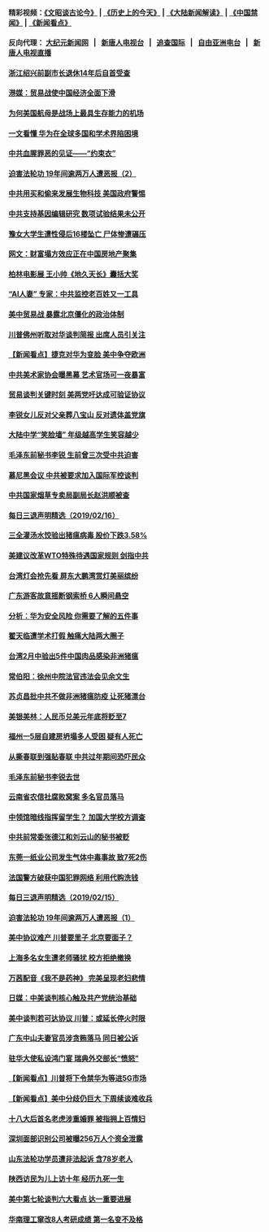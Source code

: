 #### 精彩视频：[《文昭谈古论今》](http://107.191.53.159/wenzhao) | [《历史上的今天》](http://107.191.53.159/today-in-history) | [《大陆新闻解读》](http://107.191.53.159/ntdtv-comedy) | [《中国禁闻》](http://107.191.53.159/ntdtv-news) | [《新闻看点》](http://107.191.53.159/news-insight) 

 #### 反向代理： [大纪元新闻网](http://107.191.53.159:10080/) &nbsp;&nbsp;|&nbsp;&nbsp; [新唐人电视台](http://107.191.53.159:8000/) &nbsp;&nbsp;|&nbsp;&nbsp; [追查国际](http://107.191.53.159:10010/) &nbsp;&nbsp;|&nbsp;&nbsp; [自由亚洲电台](http://107.191.53.159:9800/) &nbsp;&nbsp;|&nbsp;&nbsp; [新唐人电视直播](http://107.191.53.159/) 


#### [浙江绍兴前副市长退休14年后自首受查](../pages/nsc413/n11050911.md?t=02171347) 

#### [港媒：贸易战使中国经济全面下滑](../pages/nsc413/n11050590.md?t=02171347) 

#### [为何美国航母是战场上最具生存能力的机场](../pages/nsc413/n11045305.md?t=02171347) 

#### [一文看懂 华为在全球多国和学术界陷困境](../pages/nsc413/n11050269.md?t=02171347) 

#### [中共血腥罪恶的见证——“约束衣”](../pages/nsc413/n11046800.md?t=02171347) 

#### [迫害法轮功 19年间逾两万人遭恶报（2）](../pages/nsc413/n11047910.md?t=02171347) 

#### [中共用买和偷来发展生物科技 美国政府警惕](../pages/nsc413/n11050574.md?t=02171347) 

#### [中共支持基因编辑研究 数项试验结果未公开](../pages/nsc413/n11050101.md?t=02171347) 

#### [豫女大学生遭性侵后16楼坠亡 尸体惨遭碾压](../pages/nsc413/n11050545.md?t=02171347) 

#### [网文：财富塌方效应正在中国房地产聚集](../pages/nsc413/n11050517.md?t=02171347) 

#### [柏林电影展 王小帅《地久天长》囊括大奖](../pages/nsc413/n11050550.md?t=02171347) 

#### [“AI人妻” 专家：中共监控老百姓又一工具](../pages/nsc413/n11050392.md?t=02171347) 

#### [美中贸易战 暴露北京僵化的政治体制](../pages/nsc413/n11050255.md?t=02171347) 

#### [川普佛州听取对华谈判简报 出席人员引关注](../pages/nsc413/n11050138.md?t=02171347) 

#### [【新闻看点】捷克对华为变脸 美中争夺欧洲](../pages/nsc413/n11050059.md?t=02171347) 

#### [中共美术家协会曝黑幕 艺术官场可一夜暴富](../pages/nsc413/n11050177.md?t=02171347) 

#### [贸易谈判关键时刻 美两党吁达成可验证协议](../pages/nsc413/n11050128.md?t=02171347) 

#### [李锐女儿反对父亲葬八宝山 反对遗体盖党旗](../pages/nsc413/n11050030.md?t=02171347) 

#### [大陆中学“笑脸墙” 年级越高学生笑容越少](../pages/nsc413/n11049809.md?t=02171347) 

#### [毛泽东前秘书李锐 生前曾三次受中共迫害](../pages/nsc413/n11049762.md?t=02171347) 

#### [慕尼黑会议 中共被要求加入国际军控谈判](../pages/nsc413/n11049858.md?t=02171347) 

#### [中共国家烟草专卖局副局长赵洪顺被查](../pages/nsc413/n11049725.md?t=02171347) 

#### [每日三退声明精选（2019/02/16）](../pages/nsc413/n11049849.md?t=02171347) 

#### [三全灌汤水饺验出猪瘟病毒 股价下跌3.58%](../pages/nsc413/n11049032.md?t=02171347) 

#### [美建议改革WTO特殊待遇国家规则 剑指中共](../pages/nsc413/n11049527.md?t=02171347) 

#### [台湾灯会抢先看 屏东大鹏湾赏灯美丽缤纷](../pages/nsc413/n11049463.md?t=02171347) 

#### [广东游客故意摇断钢索桥 6人瞬间悬空](../pages/nsc413/n11049571.md?t=02171347) 

#### [分析：华为安全风险 你需要了解的五件事](../pages/nsc413/n11038295.md?t=02171347) 


#### [翟天临遭学术打假 触痛大陆两大圈子](../pages/nsc413/n11049322.md?t=02171347) 

#### [台湾2月中验出5件中国肉品感染非洲猪瘟](../pages/nsc413/n11049212.md?t=02171347) 

#### [常伯阳：徐州中院法官违法会见余文生](../pages/nsc413/n11040669.md?t=02171347) 

#### [苏贞昌批中共不做非洲猪瘟防疫 让死猪漂台](../pages/nsc413/n11049126.md?t=02171347) 

#### [美银美林：人民币兑美元年底将贬至7](../pages/nsc413/n11048930.md?t=02171347) 

#### [福州一5层自建房坍塌多人受困 疑有人死亡](../pages/nsc413/n11048768.md?t=02171347) 

#### [从撕春联到强贴春联 中共过年期间恐吓民众](../pages/nsc413/n11048114.md?t=02171347) 

#### [毛泽东前秘书李锐去世](../pages/nsc413/n11048899.md?t=02171347) 

#### [云南省农信社腐败窝案 多名官员落马](../pages/nsc413/n11048537.md?t=02171347) 

#### [中领馆暗线指挥留学生？ 加国大学校方调查](../pages/nsc413/n11048524.md?t=02171347) 

#### [中共前常委张德江和刘云山的秘书被贬](../pages/nsc413/n11048784.md?t=02171347) 

#### [东莞一纸业公司发生气体中毒事故 致7死2伤](../pages/nsc413/n11048669.md?t=02171347) 

#### [法国警方破获中国犯罪网络 利用代购洗钱](../pages/nsc413/n11048725.md?t=02171347) 

#### [每日三退声明精选（2019/02/15）](../pages/nsc413/n11048758.md?t=02171347) 

#### [迫害法轮功 19年间逾两万人遭恶报（1）](../pages/nsc413/n11047785.md?t=02171347) 

#### [美中协议难产 川普要里子 北京要面子？](../pages/nsc413/n11047839.md?t=02171347) 

#### [上海多名女生遭老师骚扰 校方拒绝撤换](../pages/nsc413/n11048354.md?t=02171347) 

#### [万茜配音《我不是药神》 完美呈现老妇悲情](../pages/nsc413/n11047878.md?t=02171347) 

#### [日媒：中美谈判核心触及共产党统治基础](../pages/nsc413/n11048165.md?t=02171347) 

#### [美中谈判若可达协议 川普：或延长停火时限](../pages/nsc413/n11047939.md?t=02171347) 

#### [广东中山夫妻官员涉贪贿落马 同日被公诉](../pages/nsc413/n11048297.md?t=02171347) 

#### [驻华大使私设鸿门宴 瑞典外交部长“愤怒”](../pages/nsc413/n11048172.md?t=02171347) 

#### [【新闻看点】川普将下令禁华为等进5G市场](../pages/nsc413/n11047972.md?t=02171347) 

#### [【新闻看点】美中分歧仍巨大 下周续谈难收兵](../pages/nsc413/n11047702.md?t=02171347) 

#### [十八大后首名老虎涉重婚罪 被指拥上百情妇](../pages/nsc413/n11047885.md?t=02171347) 

#### [深圳面部识别公司被曝256万人个资全泄露](../pages/nsc413/n11048120.md?t=02171347) 

#### [山东法轮功学员遭非法起诉 含78岁老人](../pages/nsc413/n11047688.md?t=02171347) 

#### [陕西访民为儿上访十年 经历九死一生](../pages/nsc413/n11047986.md?t=02171347) 

#### [美中第七轮谈判六大看点 达一重要进展](../pages/nsc413/n11047982.md?t=02171347) 

#### [华南理工窜改8人考研成绩 第一名变不及格](../pages/nsc413/n11047758.md?t=02171347) 

